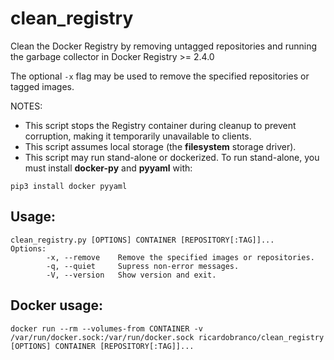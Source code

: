 # clean_registry
Clean the Docker Registry by removing untagged repositories and running the garbage collector in Docker Registry >= 2.4.0

The optional `-x` flag may be used to remove the specified repositories or tagged images.

NOTES:
  - This script stops the Registry container during cleanup to prevent corruption, making it temporarily unavailable to clients.
  - This script assumes local storage (the **filesystem** storage driver).
  - This script may run stand-alone or dockerized.  To run stand-alone, you must install **docker-py** and **pyyaml** with:
  
  `pip3 install docker pyyaml`
  
## Usage:

```
clean_registry.py [OPTIONS] CONTAINER [REPOSITORY[:TAG]]...
Options:
        -x, --remove    Remove the specified images or repositories.
        -q, --quiet     Supress non-error messages.
        -V, --version   Show version and exit.
```

## Docker usage:

`docker run --rm --volumes-from CONTAINER -v /var/run/docker.sock:/var/run/docker.sock ricardobranco/clean_registry [OPTIONS] CONTAINER [REPOSITORY[:TAG]]...`

